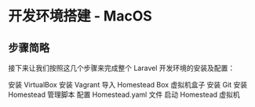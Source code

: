 # 开发环境搭建 - MacOS

## 步骤简略
接下来让我们按照这几个步骤来完成整个 Laravel 开发环境的安装及配置：

安装 VirtualBox
安装 Vagrant
导入 Homestead Box 虚拟机盒子
安装 Git
安装 Homestead 管理脚本
配置 Homestead.yaml 文件
启动 Homestead 虚拟机